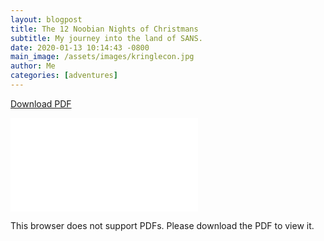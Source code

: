 ```yaml
---
layout: blogpost
title: The 12 Noobian Nights of Christmans
subtitle: My journey into the land of SANS.
date: 2020-01-13 10:14:43 -0800
main_image: /assets/images/kringlecon.jpg
author: Me
categories: [adventures]
---
```

<a href="{{site.baseurl}}/assets/resources/NoobianNights.pdf">Download PDF</a>

<object data="{{site.baseurl}}/assets/resources/NoobianNights.pdf" type="application/pdf" width="700px" height="700px">
    <embed src="{{site.baseurl}}/assets/resources/NoobianNights.pdf">
        <p>This browser does not support PDFs. Please download the PDF to view it.</p>
    </embed>
</object>